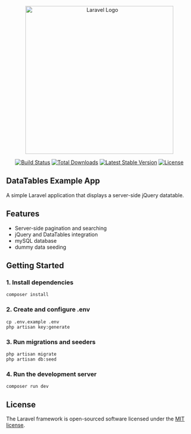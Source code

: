 <p align="center"><a href="https://laravel.com" target="_blank"><img src="https://raw.githubusercontent.com/laravel/art/master/logo-lockup/5%20SVG/2%20CMYK/1%20Full%20Color/laravel-logolockup-cmyk-red.svg" width="400" alt="Laravel Logo"></a></p>

<p align="center">
<a href="https://github.com/laravel/framework/actions"><img src="https://github.com/laravel/framework/workflows/tests/badge.svg" alt="Build Status"></a>
<a href="https://packagist.org/packages/laravel/framework"><img src="https://img.shields.io/packagist/dt/laravel/framework" alt="Total Downloads"></a>
<a href="https://packagist.org/packages/laravel/framework"><img src="https://img.shields.io/packagist/v/laravel/framework" alt="Latest Stable Version"></a>
<a href="https://packagist.org/packages/laravel/framework"><img src="https://img.shields.io/packagist/l/laravel/framework" alt="License"></a>
</p>

## DataTables Example App

A simple Laravel application that displays a server-side jQuery datatable.

## Features

- Server-side pagination and searching
- jQuery and DataTables integration
- mySQL database
- dummy data seeding

## Getting Started

### 1. Install dependencies
```
composer install
```

### 2. Create and configure .env

```
cp .env.example .env
php artisan key:generate
```

### 3. Run migrations and seeders

```
php artisan migrate
php artisan db:seed
```

### 4. Run the development server
```
composer run dev
```

## License

The Laravel framework is open-sourced software licensed under the [MIT license](https://opensource.org/licenses/MIT).
